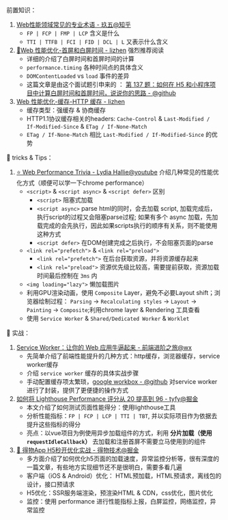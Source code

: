 前置知识：

1. [Web性能领域常见的专业术语 - 玖五@知乎](https://zhuanlan.zhihu.com/p/98880815)
   - `FP | FCP | FMP | LCP` 含义是什么
   - `TTI | TTFB | FCI | FID | DCL | L` 又表示什么含义
2. [🚀Web 性能优化-首屏和白屏时间 - lizhen](https://lz5z.com/Web%E6%80%A7%E8%83%BD%E4%BC%98%E5%8C%96-%E9%A6%96%E5%B1%8F%E5%92%8C%E7%99%BD%E5%B1%8F%E6%97%B6%E9%97%B4/) 强烈推荐阅读
   - 详细的介绍了白屏时间和首屏时间的计算
   - `performance.timing` 各种时间点的具体含义
   - `DOMContentLoaded` vs `load` 事件的差异
   - 这篇文章是由这个面试题引申来的 ： [第 137 题：如何在 H5 和小程序项目中计算白屏时间和首屏时间，说说你的思路 - @github](https://github.com/Advanced-Frontend/Daily-Interview-Question/issues/272)
3. [Web 性能优化-缓存-HTTP 缓存 - lizhen](https://lz5z.com/Web%E6%80%A7%E8%83%BD%E4%BC%98%E5%8C%96-HTTP%E7%BC%93%E5%AD%98/) 
   - 缓存类型：强缓存 & 协商缓存
   - HTTP1.1协议缓存相关的headers: `Cache-Control` & `Last-Modified / If-Modified-Since` & `ETag / If-None-Match`
   - `ETag / If-None-Match` 相比  `Last-Modified / If-Modified-Since` 的优势



🎉 tricks & Tips：

1. [⭐️ Web Performance Trivia - Lydia Hallie@youtube](https://www.youtube.com/watch?v=8dB_TpSM8ak) 介绍几种常见的性能优化方式（顺便可以学一下chrome performance）
   - `<script>` & `<script async>`  & `<script defer>` 区别
     - `<script>` 阻塞式加载
     - `<script async>` parse html的同时，会去加载 script, 加载完成后，执行script的过程又会阻塞parse过程; 如果有多个 async 加载，先加载完成的会先执行，因此如果scripts执行的顺序有关系，则不能使用这种方式
     - `<script defer>` 在DOM创建完成之后执行，不会阻塞页面的parse
   - `<link rel="prefetch">` & `<link rel="preload">` 
     - `<link rel="prefetch">` 在后台获取资源，并将资源缓存起来
     - `<link rel="preload">` 资源优先级比较高，需要提前获取，资源加载时间最后控制在 `3ms` 内
   - `<img loading="lazy">` 懒加载图片
   - 利用GPU渲染动画，使用 `Composite` Layer，避免不必要Layout shift；浏览器绘制过程： `Parsing` -> `Recalculating styles` -> `Layout` -> `Painting` -> `Composite`;利用chrome layer & Rendering 工具查看
   - 使用 `Service Worker` & `Shared/Dedicated Worker` & `Worklet`







:gun: 实战：

1. [Service Worker：让你的 Web 应用牛逼起来 - 前端进阶之旅@wx](https://mp.weixin.qq.com/s/Vj_Uw_QKTHrwuImC2nRt0A)
   - 先简单介绍了前端性能提升的几种方式：http缓存，浏览器缓存，service worker缓存
   - 介绍 `service worker` 缓存的具体实战步骤
   - 手动配置缓存项太繁琐，[google workbox - @github](https://github.com/GoogleChrome/workbox) 对service worker进行了封装，提供了更便捷的操作方式
2. [如何将 Lighthouse Performance 评分从 20 提高到 96 - tyfy@掘金](https://juejin.cn/post/7012567366198362120)
   - 本文介绍了如何测试页面性能得分：使用lighthouse工具
   - 分析性能指标：`FP | FCP | LCP | TTI | TBT`, 并以实际项目作为依据去提升这些指标的得分
   - 亮点：以vue项目为例使用异步加载组件的方式，利用 **分片加载（使用 `requestIdleCallback`）** 去加载和注册首屏不需要立马使用到的组件
3. [🚀 得物App H5秒开优化实战 - 得物技术@掘金](https://juejin.cn/post/7086284339364757517)
   - 多方面介绍了如何优化h5页面的加载速度，异常监控分析等，很有深度的一篇文章，有些地方实现细节还不是很明白，需要多看几遍
   - 客户端（iOS & Android）优化： HTML预加载，HTML预请求，离线包的设计，接口预请求
   - H5优化：SSR服务端渲染，预渲染HTML & CDN，css优化，图片优化
   - 监控：使用 performance 进行性能指标上报，白屏监控，网络监控，异常监控



